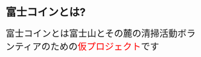 # 富士コインとは?<br>
<font size="5">富士コインとは富士山とその麓の清掃活動ボランティアのための<font size="5" color="Red">仮プロジェクト</font>です</font>
